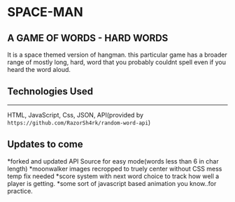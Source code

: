 # SPACE-MAN
## A GAME OF WORDS - HARD WORDS

It is a space themed version of hangman. this particular game has a broader range of mostly long, hard, word that you probably couldnt spell even if you heard the word aloud.



## Technologies Used
---
HTML, JavaScript, Css, JSON, API(provided by `https://github.com/RazorSh4rk/random-word-api`)

## Updates to come

*forked and updated API Source for easy mode(words less than 6 in char length)
*moonwalker images recropped to truely center without CSS mess temp fix needed
*score system with next word choice to track how well a player is getting.
*some sort of javascript based animation you know..for practice.